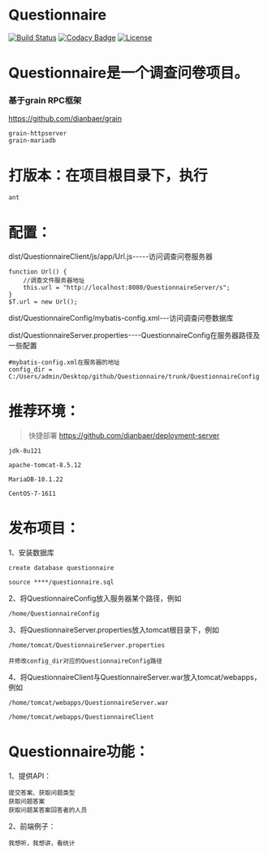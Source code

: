 # Questionnaire

[![Build Status](https://travis-ci.org/dianbaer/Questionnaire.svg?branch=master)](https://travis-ci.org/dianbaer/Questionnaire)
[![Codacy Badge](https://api.codacy.com/project/badge/Grade/eb99600527704892aea51eddfac2010f)](https://www.codacy.com/app/232365732/Questionnaire?utm_source=github.com&amp;utm_medium=referral&amp;utm_content=dianbaer/Questionnaire&amp;utm_campaign=Badge_Grade)
[![License](https://img.shields.io/badge/License-MIT-blue.svg)](LICENSE)

# Questionnaire是一个调查问卷项目。

### 基于grain RPC框架

https://github.com/dianbaer/grain

	grain-httpserver
	grain-mariadb


# 打版本：在项目根目录下，执行

	ant


# 配置：


dist/QuestionnaireClient/js/app/Url.js-----访问调查问卷服务器

	function Url() {
		//调查文件服务器地址
		this.url = "http://localhost:8080/QuestionnaireServer/s";
	}
	$T.url = new Url();


dist/QuestionnaireConfig/mybatis-config.xml---访问调查问卷数据库


dist/QuestionnaireServer.properties----QuestionnaireConfig在服务器路径及一些配置

	#mybatis-config.xml在服务器的地址
	config_dir = C:/Users/admin/Desktop/github/Questionnaire/trunk/QuestionnaireConfig



# 推荐环境：

>快捷部署 https://github.com/dianbaer/deployment-server

	jdk-8u121

	apache-tomcat-8.5.12

	MariaDB-10.1.22

	CentOS-7-1611


# 发布项目：

1、安装数据库
	
	create database questionnaire
	
	source ****/questionnaire.sql

2、将QuestionnaireConfig放入服务器某个路径，例如
	
	/home/QuestionnaireConfig

3、将QuestionnaireServer.properties放入tomcat根目录下，例如
	
	/home/tomcat/QuestionnaireServer.properties
	
	并修改config_dir对应的QuestionnaireConfig路径

4、将QuestionnaireClient与QuestionnaireServer.war放入tomcat/webapps，例如
	
	/home/tomcat/webapps/QuestionnaireServer.war
	
	/home/tomcat/webapps/QuestionnaireClient


# Questionnaire功能：

1、提供API：
	
	提交答案、获取问题类型
	获取问题答案
	获取问题某答案回答者的人员
	
2、前端例子：
	
	我想听，我想讲，看统计




